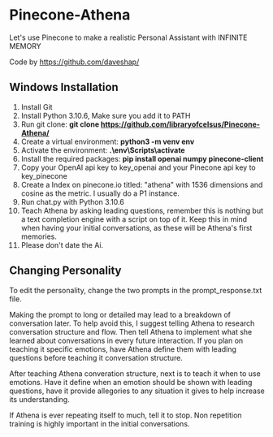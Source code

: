 # Pinecone-Athena
Let's use Pinecone to make a realistic Personal Assistant with INFINITE MEMORY

Code by https://github.com/daveshap/

## Windows Installation

1. Install Git
2. Install Python 3.10.6, Make sure you add it to PATH
3. Run git clone: **git clone https://github.com/libraryofcelsus/Pinecone-Athena/**
4. Create a virtual environment: **python3 -m venv env**
5. Activate the environment: **.\env\Scripts\activate**
6. Install the required packages: **pip install openai numpy pinecone-client**
7. Copy your OpenAI api key to key_openai and your Pinecone api key to key_pinecone
8. Create a Index on pinecone.io titled: "athena" with 1536 dimensions and cosine as the metric. I usually do a P1 instance.
9. Run chat.py with Python 3.10.6
10. Teach Athena by asking leading questions, remember this is nothing but a text completion engine with a script on top of it. Keep this in mind when having your initial conversations, as these will be Athena's first memories.
11. Please don't date the Ai.

## Changing Personality

To edit the personality, change the two prompts in the prompt_response.txt file.

Making the prompt to long or detailed may lead to a breakdown of conversation later.
To help avoid this, I suggest telling Athena to research conversation structure and flow. Then tell Athena to implement what she learned about conversations in every future interaction. If you plan on teaching it specific emotions, have Athena define them with leading questions before teaching it conversation structure.

After teaching Athena converation structure, next is to teach it when to use emotions. Have it define when an emotion should be shown with leading questions, have it provide allegories to any situation it gives to help increase its understanding.

If Athena is ever repeating itself to much, tell it to stop. Non repetition training is highly important in the initial conversations.
